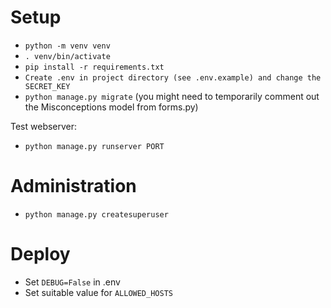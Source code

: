 # Setup
- `python -m venv venv`
- `. venv/bin/activate`
- `pip install -r requirements.txt`
- `Create .env in project directory (see .env.example) and change the SECRET_KEY`
- `python manage.py migrate` (you might need to temporarily comment out the Misconceptions model from forms.py)

Test webserver:
- `python manage.py runserver PORT`

# Administration
- `python manage.py createsuperuser`

# Deploy
- Set `DEBUG=False` in .env
- Set suitable value for `ALLOWED_HOSTS`
